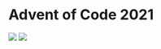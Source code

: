 Advent of Code 2021
===================

![](https://img.shields.io/badge/stars%20⭐-12-yellow) ![](https://img.shields.io/badge/days%20completed-6-red)